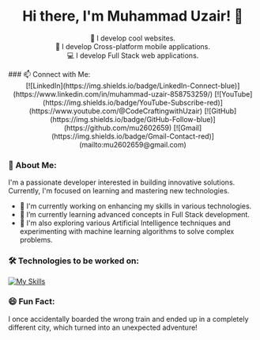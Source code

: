 <div align="center">
  <h1>Hi there, I'm Muhammad Uzair! 👋</h1>

  🌟 I develop cool websites.<br>
  🚀 I develop Cross-platform mobile applications.<br>
  💻 I develop Full Stack web applications.
</div>
### 📫 Connect with Me:
<div align="center">
[![LinkedIn](https://img.shields.io/badge/LinkedIn-Connect-blue)](https://www.linkedin.com/in/muhammad-uzair-858753259/)
[![YouTube](https://img.shields.io/badge/YouTube-Subscribe-red)](https://www.youtube.com/@CodeCraftingwithUzair)
[![GitHub](https://img.shields.io/badge/GitHub-Follow-blue)](https://github.com/mu2602659)
[![Gmail](https://img.shields.io/badge/Gmail-Contact-red)](mailto:mu2602659@gmail.com)
</div>

### 🌟 About Me:

I'm a passionate developer interested in building innovative solutions. Currently, I'm focused on learning and mastering new technologies.

- 🔭 I'm currently working on enhancing my skills in various technologies.
- 🌱 I’m currently learning advanced concepts in Full Stack development.
- 🧠 I'm also exploring various Artificial Intelligence techniques and experimenting with machine learning algorithms to solve complex problems.

### 🛠️ Technologies to be worked on:

[![My Skills](https://skillicons.dev/icons?i=html,css,js,react,nodejs,express,mongodb,firebase,python,django,cpp,java,kotlin,bootstrap)](https://skillicons.dev)
### 😄 Fun Fact:

I once accidentally boarded the wrong train and ended up in a completely different city, which turned into an unexpected adventure!

<!---
mu2602659/mu2602659 is a ✨ special ✨ repository because its `README.md` (this file) appears on your GitHub profile.
You can click the Preview link to take a look at your changes.
--->
